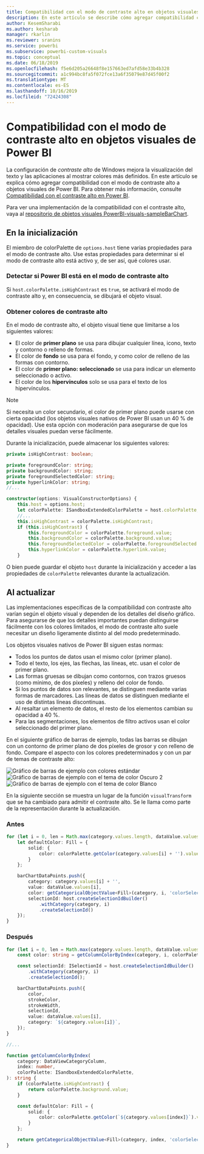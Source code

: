 ```yaml
---
title: Compatibilidad con el modo de contraste alto en objetos visuales de Power BI
description: En este artículo se describe cómo agregar compatibilidad con el modo de contraste alto a objetos visuales de Power BI.
author: KesemSharabi
ms.author: kesharab
manager: rkarlin
ms.reviewer: sranins
ms.service: powerbi
ms.subservice: powerbi-custom-visuals
ms.topic: conceptual
ms.date: 06/18/2019
ms.openlocfilehash: f5e6d205a26648f8e157663ed7afd58e33b4b328
ms.sourcegitcommit: a1c994bc8fa5f072fce13a6f35079e87d45f00f2
ms.translationtype: MT
ms.contentlocale: es-ES
ms.lasthandoff: 10/16/2019
ms.locfileid: "72424308"
---
```

# <a name="high-contrast-mode-support-in-power-bi-visuals"></a>Compatibilidad con el modo de contraste alto en objetos visuales de Power BI

La configuración de *contraste alto* de Windows mejora la visualización del texto y las aplicaciones al mostrar colores más definidos. En este artículo se explica cómo agregar compatibilidad con el modo de contraste alto a objetos visuales de Power BI. Para obtener más información, consulte [Compatibilidad con el contraste alto en Power BI](https://powerbi.microsoft.com/blog/power-bi-desktop-june-2018-feature-summary/#highContrast).

Para ver una implementación de la compatibilidad con el contraste alto, vaya al [repositorio de objetos visuales PowerBI-visuals-sampleBarChart](https://github.com/Microsoft/PowerBI-visuals-sampleBarChart/commit/61011c82b66ca0d3321868f1d089c65101ca42e6).

## <a name="on-initialization"></a>En la inicialización

El miembro de colorPalette de `options.host` tiene varias propiedades para el modo de contraste alto. Use estas propiedades para determinar si el modo de contraste alto está activo y, de ser así, qué colores usar.

### <a name="detect-that-power-bi-is-in-high-contrast-mode"></a>Detectar si Power BI está en el modo de contraste alto

Si `host.colorPalette.isHighContrast` es `true`, se activará el modo de contraste alto y, en consecuencia, se dibujará el objeto visual.

### <a name="get-high-contrast-colors"></a>Obtener colores de contraste alto

En el modo de contraste alto, el objeto visual tiene que limitarse a los siguientes valores:

* El color de **primer plano** se usa para dibujar cualquier línea, icono, texto y contorno o relleno de formas.
* El color de **fondo** se usa para el fondo, y como color de relleno de las formas con contorno.
* El color de **primer plano: seleccionado** se usa para indicar un elemento seleccionado o activo.
* El color de los **hipervínculos** solo se usa para el texto de los hipervínculos.

> [!NOTE]
> Si necesita un color secundario, el color de primer plano puede usarse con cierta opacidad (los objetos visuales nativos de Power BI usan un 40 % de opacidad). Use esta opción con moderación para asegurarse de que los detalles visuales puedan verse fácilmente.

Durante la inicialización, puede almacenar los siguientes valores:

```typescript
private isHighContrast: boolean;

private foregroundColor: string;
private backgroundColor: string;
private foregroundSelectedColor: string;
private hyperlinkColor: string;
//...

constructor(options: VisualConstructorOptions) {
    this.host = options.host;
    let colorPalette: ISandboxExtendedColorPalette = host.colorPalette;
    //...
    this.isHighContrast = colorPalette.isHighContrast;
    if (this.isHighContrast) {
        this.foregroundColor = colorPalette.foreground.value;
        this.backgroundColor = colorPalette.background.value;
        this.foregroundSelectedColor = colorPalette.foregroundSelected.value;
        this.hyperlinkColor = colorPalette.hyperlink.value;
    }
```

O bien puede guardar el objeto `host` durante la inicialización y acceder a las propiedades de `colorPalette` relevantes durante la actualización.

## <a name="on-update"></a>Al actualizar

Las implementaciones específicas de la compatibilidad con contraste alto varían según el objeto visual y dependen de los detalles del diseño gráfico. Para asegurarse de que los detalles importantes puedan distinguirse fácilmente con los colores limitados, el modo de contraste alto suele necesitar un diseño ligeramente distinto al del modo predeterminado.

Los objetos visuales nativos de Power BI siguen estas normas:

* Todos los puntos de datos usan el mismo color (primer plano).
* Todo el texto, los ejes, las flechas, las líneas, etc. usan el color de primer plano.
* Las formas gruesas se dibujan como contornos, con trazos gruesos (como mínimo, de dos píxeles) y relleno del color de fondo.
* Si los puntos de datos son relevantes, se distinguen mediante varias formas de marcadores. Las líneas de datos se distinguen mediante el uso de distintas líneas discontinuas.
* Al resaltar un elemento de datos, el resto de los elementos cambian su opacidad a 40 %.
* Para las segmentaciones, los elementos de filtro activos usan el color seleccionado del primer plano.

En el siguiente gráfico de barras de ejemplo, todas las barras se dibujan con un contorno de primer plano de dos píxeles de grosor y con relleno de fondo. Compare el aspecto con los colores predeterminados y con un par de temas de contraste alto:

![Gráfico de barras de ejemplo con colores estándar](./media/hc-samplebarchart-standard.png)
![Gráfico de barras de ejemplo con el tema de color *Oscuro 2*](./media/hc-samplebarchart-dark2.png)
![Gráfico de barras de ejemplo con el tema de color *Blanco*](./media/hc-samplebarchart-white.png)

En la siguiente sección se muestra un lugar de la función `visualTransform` que se ha cambiado para admitir el contraste alto. Se le llama como parte de la representación durante la actualización.

### <a name="before"></a>Antes

```typescript
for (let i = 0, len = Math.max(category.values.length, dataValue.values.length); i < len; i++) {
    let defaultColor: Fill = {
        solid: {
            color: colorPalette.getColor(category.values[i] + '').value
        }
    };

    barChartDataPoints.push({
        category: category.values[i] + '',
        value: dataValue.values[i],
        color: getCategoricalObjectValue<Fill>(category, i, 'colorSelector', 'fill', defaultColor).solid.color,
        selectionId: host.createSelectionIdBuilder()
            .withCategory(category, i)
            .createSelectionId()
    });
}
```

### <a name="after"></a>Después

```typescript
for (let i = 0, len = Math.max(category.values.length, dataValue.values.length); i < len; i++) {
    const color: string = getColumnColorByIndex(category, i, colorPalette);

    const selectionId: ISelectionId = host.createSelectionIdBuilder()
        .withCategory(category, i)
        .createSelectionId();

    barChartDataPoints.push({
        color,
        strokeColor,
        strokeWidth,
        selectionId,
        value: dataValue.values[i],
        category: `${category.values[i]}`,
    });
}

//...

function getColumnColorByIndex(
    category: DataViewCategoryColumn,
    index: number,
    colorPalette: ISandboxExtendedColorPalette,
): string {
    if (colorPalette.isHighContrast) {
        return colorPalette.background.value;
    }

    const defaultColor: Fill = {
        solid: {
            color: colorPalette.getColor(`${category.values[index]}`).value,
        }
    };

    return getCategoricalObjectValue<Fill>(category, index, 'colorSelector', 'fill', defaultColor).solid.color;
}
```

